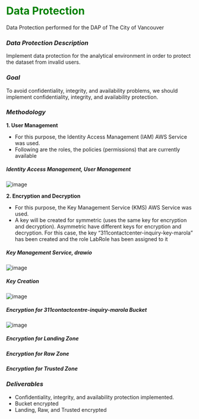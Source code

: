 
# <font color="green">Data Protection</font> 

Data Protection performed for the DAP of The City of Vancouver

### ***Data Protection Description***

Implement data protection for the analytical environment in order to protect the dataset from invalid users. 

### ***Goal***
To avoid confidentiality, integrity, and availability problems, we should implement confidentiality, integrity, and availability protection. 

### ***Methodology***

**1. User Management**
- For this purpose, the Identity Access Management (IAM) AWS Service was used.
- Following are the roles, the policies (permissions) that are currently available

##### **Identity Access Management, User Management**

![image](https://github.com/user-attachments/assets/df269410-3513-4c2d-abab-3b5a66f79055)


**2. Encryption and Decryption**
- For this purpose, the Key Management Service (KMS) AWS Service was used.
- A key will be created for symmetric (uses the same key for encryption and decryption). Asymmetric have different keys for encryption and decryption. For this case, the key “311contactcenter-inquiry-key-marola” has been created and the role LabRole has been assigned to it

##### **Key Management Service, drawio**

![image](https://github.com/user-attachments/assets/861c408c-60f2-48a3-a0f6-ab0bb5328a7f)


##### **Key Creation**

![image](https://github.com/user-attachments/assets/8fa705d2-dede-4c4b-b9fe-81f3b60cb688)

##### **Encryption for 311contactcentre-inquiry-marola Bucket**

![image](https://github.com/user-attachments/assets/513bd764-597b-4857-83ac-ac1563e6bcc6)


##### **Encryption for Landing Zone**

##### **Encryption for Raw Zone**

##### **Encryption for Trusted Zone**

### ***Deliverables***
-  Confidentiality, integrity, and availability protection implemented.
-  Bucket encrypted
-  Landing, Raw, and Trusted encrypted
  
